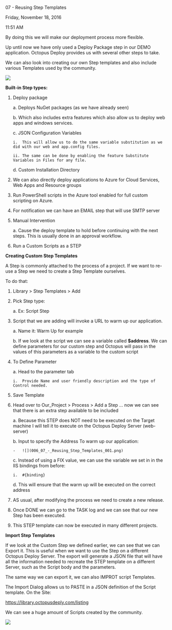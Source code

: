 07 - Reusing Step Templates

Friday, November 18, 2016

11:51 AM

By doing this we will make our deployment process more flexible.

Up until now we have only used a Deploy Package step in our DEMO application. Octopus Deploy provides us with several other steps to take.

We can also look into creating our own Step templates and also include various Templates used by the community.

![](006_07_-_Reusing_Step_Templates_000.png)

**Built-in Step types:**

1.  Deploy package

    a.  Deploys NuGet packages (as we have already seen)

    b.  Which also includes extra features which also allow us to deploy web apps and windows services.

    c.  JSON Configuration Variables

        i.  This will allow us to do the same variable substitution as we did with our web and app.config files.

        ii. The same can be done by enabling the feature Substitute Variables in Files for any file.

    d.  Custom Installation Directory

2.  We can also directly deploy applications to Azure for Cloud Services, Web Apps and Resource groups

3.  Run PowerShell scripts in the Azure tool enabled for full custom scripting on Azure.

4.  For notification we can have an EMAIL step that will use SMTP server

5.  Manual Intervention

    a.  Cause the deploy template to hold before continuing with the next steps. This is usually done in an approval workflow.

6.  Run a Custom Scripts as a STEP

**Creating Custom Step Templates**

A Step is commonly attached to the process of a project. If we want to re-use a Step we need to create a Step Template ourselves.

To do that:

1.  Library \> Step Templates \> Add

2.  Pick Step type:

    a.  Ex: Script Step

3.  Script that we are adding will invoke a URL to warm up our application.

    a.  Name it: Warm Up for example

    b.  If we look at the script we can see a variable called **\$address**. We can define parameters for our custom step and Octopus will pass in the values of this parameters as a variable to the custom script

4.  To Define Parameter

    a.  Head to the parameter tab

        i.  Provide Name and user friendly description and the type of Control needed.

5.  Save Template

6.  Head over to Our_Project \> Process \> Add a Step ... now we can see that there is an extra step available to be included

    a.  Because this STEP does NOT need to be executed on the Target machine I will tell it to execute on the Octopus Deploy Server (web-server)

    b.  Input to specify the Address To warm up our application:

        -   ![](006_07_-_Reusing_Step_Templates_001.png)

    c.  Instead of using a FIX value, we can use the variable we set in in the IIS bindings from before:

        i.  #{binding}

    d.  This will ensure that the warm up will be executed on the correct address

7.  AS usual, after modifying the process we need to create a new release.

8.  Once DONE we can go to the TASK log and we can see that our new Step has been executed.

9.  This STEP template can now be executed in many different projects.

**Import Step Templates**

If we look at the Custom Step we defined earlier, we can see that we can Export it. This is useful when we want to use the Step on a different Octopus Deploy Server. The export will generate a JSON file that will have all the information needed to recreate the STEP template on a different Server, such as the Script body and the parameters.

The same way we can export it, we can also IMPROT script Templates.

The Import Dialog allows us to PASTE in a JSON definition of the Script template. On the Site:

<https://library.octopusdeply.com/listing>

We can see a huge amount of Scripts created by the community.

![](006_07_-_Reusing_Step_Templates_002.png)
